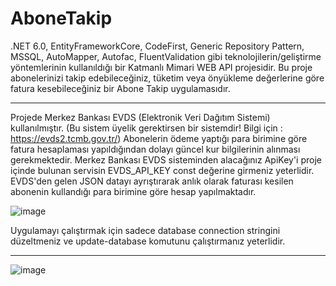 # AboneTakip
.NET 6.0, EntityFrameworkCore, CodeFirst, Generic Repository Pattern, MSSQL, AutoMapper, Autofac, FluentValidation gibi teknolojilerin/geliştirme yöntemlerinin  kullanıldığı bir Katmanlı Mimari WEB API projesidir. Bu proje abonelerinizi takip edebileceğiniz,  tüketim veya önyükleme değerlerine göre fatura kesebileceğiniz bir Abone Takip uygulamasıdır. 


----




Projede Merkez Bankası EVDS (Elektronik Veri Dağıtım Sistemi) kullanılmıştır. (Bu sistem üyelik gerektirsen bir sistemdir! Bilgi için : https://evds2.tcmb.gov.tr/)
Abonelerin ödeme yaptığı para birimine göre fatura hesaplaması yapıldığından dolayı güncel kur bilgilerinin alınması gerekmektedir.
Merkez Bankası EVDS sisteminden alacağınız ApiKey'i proje içinde bulunan servisin EVDS_API_KEY const değerine girmeniz yeterlidir. 
EVDS'den gelen JSON datayı ayrıştırarak anlık olarak faturası kesilen abonenin kullandığı para birimine göre hesap yapılmaktadır. 

![image](https://user-images.githubusercontent.com/97511430/200560790-aa3c49c7-9772-4347-a9e8-62e49839b52f.png)


Uygulamayı çalıştırmak için sadece database connection stringini düzeltmeniz ve update-database komutunu çalıştırmanız yeterlidir. 

----

![image](https://user-images.githubusercontent.com/97511430/200561610-a5042b88-2767-43ce-9d2b-cd6d6efa670e.png)
